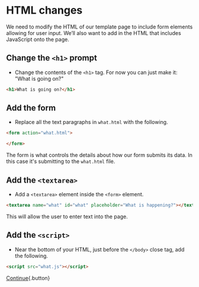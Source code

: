 # HTML changes

We need to modify the HTML of our template page to include form elements allowing for user input. We’ll also want to add in the HTML that includes JavaScript onto the page.

## Change the `<h1>` prompt

* Change the contents of the `<h1>` tag. For now you can just make it: "What is going on?"

```html
<h1>What is going on?</h1>
```

## Add the form

* Replace all the text paragraphs in `what.html` with the following.

```html
<form action="what.html">

</form>
```
The form is what controls the details about how our form submits its data. In this case it's submitting to the `what.html` file.

## Add the `<textarea>`

* Add a `<textarea>` element inside the `<form>` element.

```html
<textarea name="what" id="what" placeholder="What is happening?"></textarea>
```

This will allow the user to enter text into the page.

## Add the `<script>`

* Near the bottom of your HTML, just before the `</body>` close tag, add the following.

```html
<script src="what.js"></script>
```

[Continue](css-changes){.button}
